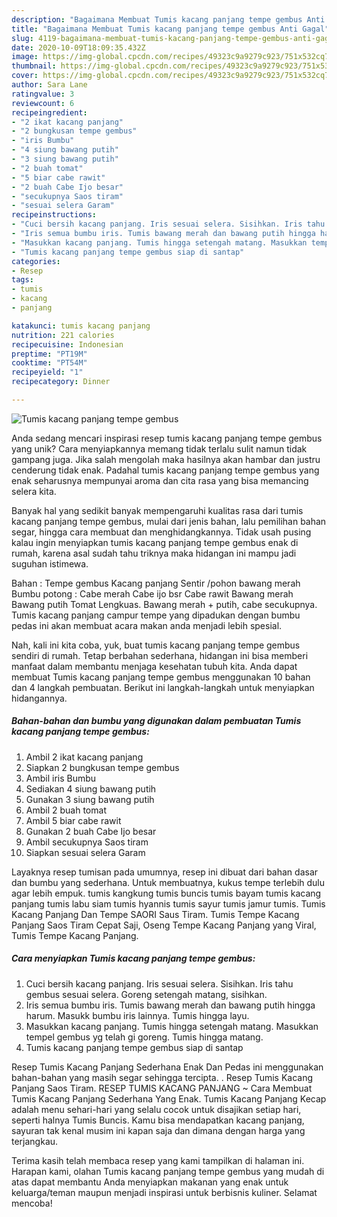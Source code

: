 ```yaml
---
description: "Bagaimana Membuat Tumis kacang panjang tempe gembus Anti Gagal"
title: "Bagaimana Membuat Tumis kacang panjang tempe gembus Anti Gagal"
slug: 4119-bagaimana-membuat-tumis-kacang-panjang-tempe-gembus-anti-gagal
date: 2020-10-09T18:09:35.432Z
image: https://img-global.cpcdn.com/recipes/49323c9a9279c923/751x532cq70/tumis-kacang-panjang-tempe-gembus-foto-resep-utama.jpg
thumbnail: https://img-global.cpcdn.com/recipes/49323c9a9279c923/751x532cq70/tumis-kacang-panjang-tempe-gembus-foto-resep-utama.jpg
cover: https://img-global.cpcdn.com/recipes/49323c9a9279c923/751x532cq70/tumis-kacang-panjang-tempe-gembus-foto-resep-utama.jpg
author: Sara Lane
ratingvalue: 3
reviewcount: 6
recipeingredient:
- "2 ikat kacang panjang"
- "2 bungkusan tempe gembus"
- "iris Bumbu"
- "4 siung bawang putih"
- "3 siung bawang putih"
- "2 buah tomat"
- "5 biar cabe rawit"
- "2 buah Cabe Ijo besar"
- "secukupnya Saos tiram"
- "sesuai selera Garam"
recipeinstructions:
- "Cuci bersih kacang panjang. Iris sesuai selera. Sisihkan. Iris tahu gembus sesuai selera. Goreng setengah matang, sisihkan."
- "Iris semua bumbu iris. Tumis bawang merah dan bawang putih hingga harum. Masukk bumbu iris lainnya. Tumis hingga layu."
- "Masukkan kacang panjang. Tumis hingga setengah matang. Masukkan tempel gembus yg telah gi goreng. Tumis hingga matang."
- "Tumis kacang panjang tempe gembus siap di santap"
categories:
- Resep
tags:
- tumis
- kacang
- panjang

katakunci: tumis kacang panjang 
nutrition: 221 calories
recipecuisine: Indonesian
preptime: "PT19M"
cooktime: "PT54M"
recipeyield: "1"
recipecategory: Dinner

---
```



![Tumis kacang panjang tempe gembus](https://img-global.cpcdn.com/recipes/49323c9a9279c923/751x532cq70/tumis-kacang-panjang-tempe-gembus-foto-resep-utama.jpg)

Anda sedang mencari inspirasi resep tumis kacang panjang tempe gembus yang unik? Cara menyiapkannya memang tidak terlalu sulit namun tidak gampang juga. Jika salah mengolah maka hasilnya akan hambar dan justru cenderung tidak enak. Padahal tumis kacang panjang tempe gembus yang enak seharusnya mempunyai aroma dan cita rasa yang bisa memancing selera kita.

Banyak hal yang sedikit banyak mempengaruhi kualitas rasa dari tumis kacang panjang tempe gembus, mulai dari jenis bahan, lalu pemilihan bahan segar, hingga cara membuat dan menghidangkannya. Tidak usah pusing kalau ingin menyiapkan tumis kacang panjang tempe gembus enak di rumah, karena asal sudah tahu triknya maka hidangan ini mampu jadi suguhan istimewa.

Bahan : Tempe gembus Kacang panjang Sentir /pohon bawang merah Bumbu potong : Cabe merah Cabe ijo bsr Cabe rawit Bawang merah Bawang putih Tomat Lengkuas. Bawang merah + putih, cabe secukupnya. Tumis kacang panjang campur tempe yang dipadukan dengan bumbu pedas ini akan membuat acara makan anda menjadi lebih spesial.


Nah, kali ini kita coba, yuk, buat tumis kacang panjang tempe gembus sendiri di rumah. Tetap berbahan sederhana, hidangan ini bisa memberi manfaat dalam membantu menjaga kesehatan tubuh kita. Anda dapat membuat Tumis kacang panjang tempe gembus menggunakan 10 bahan dan 4 langkah pembuatan. Berikut ini langkah-langkah untuk menyiapkan hidangannya.

<!--inarticleads1-->

##### Bahan-bahan dan bumbu yang digunakan dalam pembuatan Tumis kacang panjang tempe gembus:

1. Ambil 2 ikat kacang panjang
1. Siapkan 2 bungkusan tempe gembus
1. Ambil iris Bumbu
1. Sediakan 4 siung bawang putih
1. Gunakan 3 siung bawang putih
1. Ambil 2 buah tomat
1. Ambil 5 biar cabe rawit
1. Gunakan 2 buah Cabe Ijo besar
1. Ambil secukupnya Saos tiram
1. Siapkan sesuai selera Garam


Layaknya resep tumisan pada umumnya, resep ini dibuat dari bahan dasar dan bumbu yang sederhana. Untuk membuatnya, kukus tempe terlebih dulu agar lebih empuk. tumis kangkung tumis buncis tumis bayam tumis kacang panjang tumis labu siam tumis hyannis tumis sayur tumis jamur tumis. Tumis Kacang Panjang Dan Tempe SAORI Saus Tiram. Tumis Tempe Kacang Panjang Saos Tiram Cepat Saji, Oseng Tempe Kacang Panjang yang Viral, Tumis Tempe Kacang Panjang. 

<!--inarticleads2-->

##### Cara menyiapkan Tumis kacang panjang tempe gembus:

1. Cuci bersih kacang panjang. Iris sesuai selera. Sisihkan. Iris tahu gembus sesuai selera. Goreng setengah matang, sisihkan.
1. Iris semua bumbu iris. Tumis bawang merah dan bawang putih hingga harum. Masukk bumbu iris lainnya. Tumis hingga layu.
1. Masukkan kacang panjang. Tumis hingga setengah matang. Masukkan tempel gembus yg telah gi goreng. Tumis hingga matang.
1. Tumis kacang panjang tempe gembus siap di santap


Resep Tumis Kacang Panjang Sederhana Enak Dan Pedas ini menggunakan bahan-bahan yang masih segar sehingga tercipta. . Resep Tumis Kacang Panjang Saos Tiram. RESEP TUMIS KACANG PANJANG ~ Cara Membuat Tumis Kacang Panjang Sederhana Yang Enak. Tumis Kacang Panjang Kecap adalah menu sehari-hari yang selalu cocok untuk disajikan setiap hari, seperti halnya Tumis Buncis. Kamu bisa mendapatkan kacang panjang, sayuran tak kenal musim ini kapan saja dan dimana dengan harga yang terjangkau. 

Terima kasih telah membaca resep yang kami tampilkan di halaman ini. Harapan kami, olahan Tumis kacang panjang tempe gembus yang mudah di atas dapat membantu Anda menyiapkan makanan yang enak untuk keluarga/teman maupun menjadi inspirasi untuk berbisnis kuliner. Selamat mencoba!
